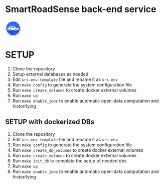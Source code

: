 # SmartRoadSense back-end service

![SmartRoadSense logo](docs/media/logo-small.png)

# SETUP
1. Clone the repository
2. Setup external databases as needed
3. Edit `srs.env-template` file and rename it as `srs.env`
4. Run `make config` to generate the system configuration file
5. Run `make create_volumes` to create docker external volumes
6. Run `make up`
7. Run `make enable_jobs` to enable automatic open-data computation and historifying


## SETUP with dockerized DBs
1. Clone the repository
2. Edit `srs.env-template` file and rename it as `srs.env`
3. Run `make config` to generate the system configuration file
4. Run `make create_db_volumes` to create docker external volumes
5. Run `make create_volumes` to create docker external volumes
6. Run `make init_db` to complete the setup of needed dbs
7. Run `make up`
8. Run `make enable_jobs` to enable automatic open-data computation and historifying
